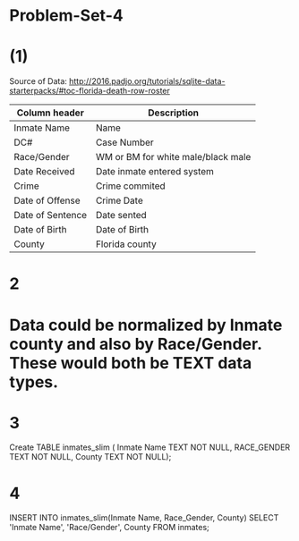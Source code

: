 # Problem-Set-4
# (1)

Source of Data: http://2016.padjo.org/tutorials/sqlite-data-starterpacks/#toc-florida-death-row-roster

Column header | Description
--------------|------------
Inmate Name | Name
DC# | Case Number
Race/Gender | WM or BM for white male/black male
Date Received | Date inmate entered system
Crime | Crime commited
Date of Offense | Crime Date
Date of Sentence  | Date sented
Date of Birth | Date of Birth
County  | Florida county 

# 2
# Data could be normalized by Inmate county and also by Race/Gender. These would both be TEXT data types.

# 3
Create TABLE inmates_slim (
  Inmate Name TEXT NOT NULL,
  RACE_GENDER TEXT NOT NULL,
  County TEXT NOT NULL);
# 4

INSERT INTO inmates_slim(Inmate Name, Race_Gender, County)
SELECT 'Inmate Name', 'Race/Gender', County FROM inmates;
